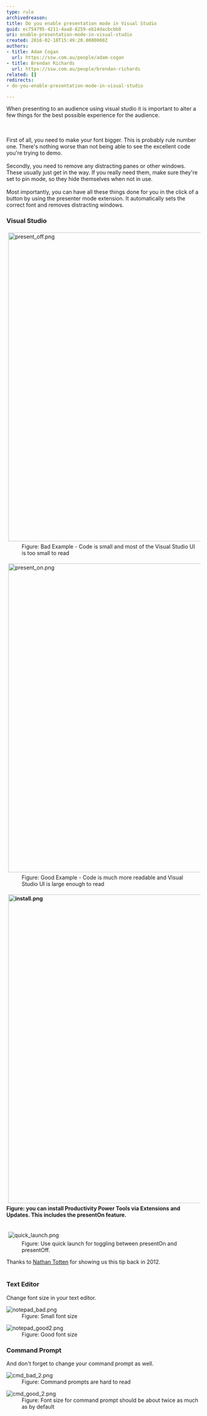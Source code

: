 ```yaml
---
type: rule
archivedreason: 
title: Do you enable presentation mode in Visual Studio
guid: ec754795-4211-4aa8-8259-eb14dacbcbb8
uri: enable-presentation-mode-in-visual-studio
created: 2016-02-18T15:49:20.0000000Z
authors:
- title: Adam Cogan
  url: https://ssw.com.au/people/adam-cogan
- title: Brendan Richards
  url: https://ssw.com.au/people/brendan-richards
related: []
redirects:
- do-you-enable-presentation-mode-in-visual-studio

---
```



<div>​When presenting to an audience using visual studio it is important to alter a few things for the best possible experience for the audience.<br></div>
<br><excerpt class='endintro'></excerpt><br>
<p></p><div><div>First of all, you need to make your font bigger. This is probably rule number one. There's nothing worse than not being able to see the excellent code you're trying to demo.<br></div><div> 
      <br> 
   </div>Secondly, you need to remove any distracting panes or other windows. These usually just get in the way. If you really need them, make sure they're set to pin mode, so they hide themselves when not in use.</div><div> 
   <br> 
</div><div>Most importantly, you can have all these things done for you in the click of a button by using the presenter mode extension. It automatically sets the correct font and removes distracting windows.</div><h3 class="ssw15-rteElement-H3">Visual Studio</h3><dl class="badImage"><dt> <img src="/SiteAssets/enable-presentation-mode-in-visual-studio/present_off.png" alt="present_off.png" style="margin&#58;5px;width&#58;808px;" /> <br></dt><dd>Figure&#58;&#160;Bad Example - Code is small and most of the Visual Studio UI is too small to read<br></dd></dl><dl class="goodImage"><dt> <img src="/SiteAssets/enable-presentation-mode-in-visual-studio/present_on.png" alt="present_on.png" style="margin&#58;5px;width&#58;808px;" /> <br></dt><dd>Figure&#58; Good Example - Code is much more readable and Visual Studio UI is large enough to read​<br></dd></dl><div><strong><img src="/SiteAssets/enable-presentation-mode-in-visual-studio/install.png" alt="install.png" style="margin&#58;5px;width&#58;808px;" /><br></strong></div><div><strong>Figure&#58; you can install Productivity Power Tools via Extensions and Updates. This includes the presentOn feature.</strong></div><div> 
   <br> 
</div><dl class="image"><dt> <img src="/SiteAssets/enable-presentation-mode-in-visual-studio/quick_launch.png" alt="quick_launch.png" style="margin&#58;5px;" /> <br></dt><dd>Figure&#58; Use quick launch for toggling between presentOn and presentOff. </dd></dl><div>Thanks to <a href="https&#58;//ntotten.com/2012/12/12/visual-studio-2012-presentation-mode/" target="_blank">Nathan Totten</a>&#160;for showing us this tip back in 2012.</div><div> 
   <br> 
</div><h3 class="ssw15-rteElement-H3">Text Editor</h3><p>Change font size in your text editor.<br></p><dl class="badImage"><dt> <img src="/PublishingImages/notepad_bad.png" alt="notepad_bad.png" /> </dt><dd>Figure&#58; Small font size<br></dd></dl><dl class="goodImage"><dt> <img src="/PublishingImages/notepad_good2.png" alt="notepad_good2.png" /> </dt><dd>Figure&#58;&#160;Good font size<br></dd></dl><h3 class="ssw15-rteElement-H3">Command Prompt</h3><p>And don't forget to change your command prompt as well.</p><dl class="badImage"><dt> <img src="/PublishingImages/cmd_bad_2.png" alt="cmd_bad_2.png" /> </dt><dd> Figure&#58; Command prompts are hard to read<br></dd></dl><dl class="goodImage"><dt> <img src="/PublishingImages/cmd_good_2.png" alt="cmd_good_2.png" /> </dt><dd>Figure&#58; Font size for command prompt should be about twice as much as by default</dd></dl> <br>


